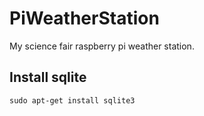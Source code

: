 # PiWeatherStation
My science fair raspberry pi weather station.

## Install sqlite
```
sudo apt-get install sqlite3
```
